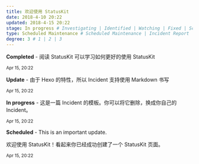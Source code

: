 ```yaml
---
title: 欢迎使用 StatusKit
date: 2018-4-10 20:22
updated: 2018-4-15 20:22
stage: In progress # Investigating | Identified | Watching | Fixed | Scheduled | In progress | Update | Completed
type: Scheduled Maintenance # Scheduled Maintenance | Incident Report
degree: 3 # 1 | 2 | 3
---
```


**Completed** - 阅读 StatusKit 可以学习如何更好的使用 StatusKit

<small class="text-gray">Apr 15, 20:22</small>

**Update** - 由于 Hexo 的特性，所以 Incident 支持使用 Markdown 书写

<small class="text-gray">Apr 15, 20:22</small>

**In progress** - 这是一篇 Incident 的模板。你可以将它删除，换成你自己的 Incident。

<small class="text-gray">Apr 15, 20:22</small>

**Scheduled** - This is an important update.

欢迎使用 StatusKit！看起来你已经成功创建了一个 StatusKit 页面。

<small class="text-gray">Apr 15, 20:22</small>
